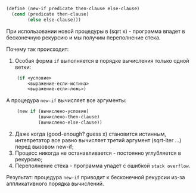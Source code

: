 ```Scheme
(define (new-if predicate then-clause else-clause)
  (cond (predicate then-clause)
        (else else-clause)))
```

При использовании новой процедуры в (sqrt x) - программа впадет в бесконечную рекурсию и мы получим переполнение стека.

Почему так происходит:

1. Особая форма `if` выполняется в порядке вычисления только одной ветки:

```Scheme
    (if <условие>
        <выражение-если-истина>
        <выражение-если-ложь>)
```

А процедура `new-if` вычисляет все аргументы:

```Scheme
    (new if (вычислено-условие)
            (вычислено-then-clause)
            (вычислено-else-clause))
```

2. Даже когда (good-enough? guess x) становится истинным, интепретатор все равно вычисляет третий аргумент (sqrt-iter ...) перед вызовом new-if;
3. Процесс никогда не останавливается - постоянно углубляется в рекурсию;
4. Переполнение стека - программа упадет с ошибкой `stack overflow`.

Результат: процедура `new-if` приводит к бесконечной рекурсии из-за аппликативного порядка вычислений.
